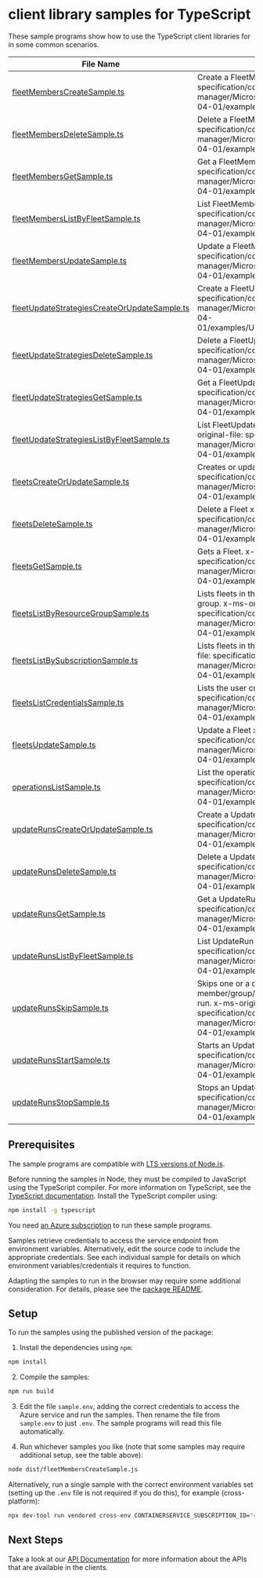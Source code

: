 # client library samples for TypeScript

These sample programs show how to use the TypeScript client libraries for in some common scenarios.

| **File Name**                                                                             | **Description**                                                                                                                                                                                                                           |
| ----------------------------------------------------------------------------------------- | ----------------------------------------------------------------------------------------------------------------------------------------------------------------------------------------------------------------------------------------- |
| [fleetMembersCreateSample.ts][fleetmemberscreatesample]                                   | Create a FleetMember x-ms-original-file: specification/containerservice/resource-manager/Microsoft.ContainerService/fleet/stable/2024-04-01/examples/FleetMembers_Create.json                                                             |
| [fleetMembersDeleteSample.ts][fleetmembersdeletesample]                                   | Delete a FleetMember x-ms-original-file: specification/containerservice/resource-manager/Microsoft.ContainerService/fleet/stable/2024-04-01/examples/FleetMembers_Delete.json                                                             |
| [fleetMembersGetSample.ts][fleetmembersgetsample]                                         | Get a FleetMember x-ms-original-file: specification/containerservice/resource-manager/Microsoft.ContainerService/fleet/stable/2024-04-01/examples/FleetMembers_Get.json                                                                   |
| [fleetMembersListByFleetSample.ts][fleetmemberslistbyfleetsample]                         | List FleetMember resources by Fleet x-ms-original-file: specification/containerservice/resource-manager/Microsoft.ContainerService/fleet/stable/2024-04-01/examples/FleetMembers_ListByFleet.json                                         |
| [fleetMembersUpdateSample.ts][fleetmembersupdatesample]                                   | Update a FleetMember x-ms-original-file: specification/containerservice/resource-manager/Microsoft.ContainerService/fleet/stable/2024-04-01/examples/FleetMembers_Update.json                                                             |
| [fleetUpdateStrategiesCreateOrUpdateSample.ts][fleetupdatestrategiescreateorupdatesample] | Create a FleetUpdateStrategy x-ms-original-file: specification/containerservice/resource-manager/Microsoft.ContainerService/fleet/stable/2024-04-01/examples/UpdateStrategies_CreateOrUpdate.json                                         |
| [fleetUpdateStrategiesDeleteSample.ts][fleetupdatestrategiesdeletesample]                 | Delete a FleetUpdateStrategy x-ms-original-file: specification/containerservice/resource-manager/Microsoft.ContainerService/fleet/stable/2024-04-01/examples/UpdateStrategies_Delete.json                                                 |
| [fleetUpdateStrategiesGetSample.ts][fleetupdatestrategiesgetsample]                       | Get a FleetUpdateStrategy x-ms-original-file: specification/containerservice/resource-manager/Microsoft.ContainerService/fleet/stable/2024-04-01/examples/UpdateStrategies_Get.json                                                       |
| [fleetUpdateStrategiesListByFleetSample.ts][fleetupdatestrategieslistbyfleetsample]       | List FleetUpdateStrategy resources by Fleet x-ms-original-file: specification/containerservice/resource-manager/Microsoft.ContainerService/fleet/stable/2024-04-01/examples/UpdateStrategies_ListByFleet.json                             |
| [fleetsCreateOrUpdateSample.ts][fleetscreateorupdatesample]                               | Creates or updates a Fleet. x-ms-original-file: specification/containerservice/resource-manager/Microsoft.ContainerService/fleet/stable/2024-04-01/examples/Fleets_CreateOrUpdate.json                                                    |
| [fleetsDeleteSample.ts][fleetsdeletesample]                                               | Delete a Fleet x-ms-original-file: specification/containerservice/resource-manager/Microsoft.ContainerService/fleet/stable/2024-04-01/examples/Fleets_Delete.json                                                                         |
| [fleetsGetSample.ts][fleetsgetsample]                                                     | Gets a Fleet. x-ms-original-file: specification/containerservice/resource-manager/Microsoft.ContainerService/fleet/stable/2024-04-01/examples/Fleets_Get.json                                                                             |
| [fleetsListByResourceGroupSample.ts][fleetslistbyresourcegroupsample]                     | Lists fleets in the specified subscription and resource group. x-ms-original-file: specification/containerservice/resource-manager/Microsoft.ContainerService/fleet/stable/2024-04-01/examples/Fleets_ListByResourceGroup.json            |
| [fleetsListBySubscriptionSample.ts][fleetslistbysubscriptionsample]                       | Lists fleets in the specified subscription. x-ms-original-file: specification/containerservice/resource-manager/Microsoft.ContainerService/fleet/stable/2024-04-01/examples/Fleets_ListBySub.json                                         |
| [fleetsListCredentialsSample.ts][fleetslistcredentialssample]                             | Lists the user credentials of a Fleet. x-ms-original-file: specification/containerservice/resource-manager/Microsoft.ContainerService/fleet/stable/2024-04-01/examples/Fleets_ListCredentialsResult.json                                  |
| [fleetsUpdateSample.ts][fleetsupdatesample]                                               | Update a Fleet x-ms-original-file: specification/containerservice/resource-manager/Microsoft.ContainerService/fleet/stable/2024-04-01/examples/Fleets_PatchTags.json                                                                      |
| [operationsListSample.ts][operationslistsample]                                           | List the operations for the provider x-ms-original-file: specification/containerservice/resource-manager/Microsoft.ContainerService/fleet/stable/2024-04-01/examples/Operations_List.json                                                 |
| [updateRunsCreateOrUpdateSample.ts][updaterunscreateorupdatesample]                       | Create a UpdateRun x-ms-original-file: specification/containerservice/resource-manager/Microsoft.ContainerService/fleet/stable/2024-04-01/examples/UpdateRuns_CreateOrUpdate.json                                                         |
| [updateRunsDeleteSample.ts][updaterunsdeletesample]                                       | Delete a UpdateRun x-ms-original-file: specification/containerservice/resource-manager/Microsoft.ContainerService/fleet/stable/2024-04-01/examples/UpdateRuns_Delete.json                                                                 |
| [updateRunsGetSample.ts][updaterunsgetsample]                                             | Get a UpdateRun x-ms-original-file: specification/containerservice/resource-manager/Microsoft.ContainerService/fleet/stable/2024-04-01/examples/UpdateRuns_Get.json                                                                       |
| [updateRunsListByFleetSample.ts][updaterunslistbyfleetsample]                             | List UpdateRun resources by Fleet x-ms-original-file: specification/containerservice/resource-manager/Microsoft.ContainerService/fleet/stable/2024-04-01/examples/UpdateRuns_ListByFleet.json                                             |
| [updateRunsSkipSample.ts][updaterunsskipsample]                                           | Skips one or a combination of member/group/stage/afterStageWait(s) of an update run. x-ms-original-file: specification/containerservice/resource-manager/Microsoft.ContainerService/fleet/stable/2024-04-01/examples/UpdateRuns_Skip.json |
| [updateRunsStartSample.ts][updaterunsstartsample]                                         | Starts an UpdateRun. x-ms-original-file: specification/containerservice/resource-manager/Microsoft.ContainerService/fleet/stable/2024-04-01/examples/UpdateRuns_Start.json                                                                |
| [updateRunsStopSample.ts][updaterunsstopsample]                                           | Stops an UpdateRun. x-ms-original-file: specification/containerservice/resource-manager/Microsoft.ContainerService/fleet/stable/2024-04-01/examples/UpdateRuns_Stop.json                                                                  |

## Prerequisites

The sample programs are compatible with [LTS versions of Node.js](https://github.com/nodejs/release#release-schedule).

Before running the samples in Node, they must be compiled to JavaScript using the TypeScript compiler. For more information on TypeScript, see the [TypeScript documentation][typescript]. Install the TypeScript compiler using:

```bash
npm install -g typescript
```

You need [an Azure subscription][freesub] to run these sample programs.

Samples retrieve credentials to access the service endpoint from environment variables. Alternatively, edit the source code to include the appropriate credentials. See each individual sample for details on which environment variables/credentials it requires to function.

Adapting the samples to run in the browser may require some additional consideration. For details, please see the [package README][package].

## Setup

To run the samples using the published version of the package:

1. Install the dependencies using `npm`:

```bash
npm install
```

2. Compile the samples:

```bash
npm run build
```

3. Edit the file `sample.env`, adding the correct credentials to access the Azure service and run the samples. Then rename the file from `sample.env` to just `.env`. The sample programs will read this file automatically.

4. Run whichever samples you like (note that some samples may require additional setup, see the table above):

```bash
node dist/fleetMembersCreateSample.js
```

Alternatively, run a single sample with the correct environment variables set (setting up the `.env` file is not required if you do this), for example (cross-platform):

```bash
npx dev-tool run vendored cross-env CONTAINERSERVICE_SUBSCRIPTION_ID="<containerservice subscription id>" CONTAINERSERVICE_RESOURCE_GROUP="<containerservice resource group>" node dist/fleetMembersCreateSample.js
```

## Next Steps

Take a look at our [API Documentation][apiref] for more information about the APIs that are available in the clients.

[fleetmemberscreatesample]: https://github.com/Azure/azure-sdk-for-js/blob/main/sdk/containerservice/arm-containerservicefleet/samples/v1/typescript/src/fleetMembersCreateSample.ts
[fleetmembersdeletesample]: https://github.com/Azure/azure-sdk-for-js/blob/main/sdk/containerservice/arm-containerservicefleet/samples/v1/typescript/src/fleetMembersDeleteSample.ts
[fleetmembersgetsample]: https://github.com/Azure/azure-sdk-for-js/blob/main/sdk/containerservice/arm-containerservicefleet/samples/v1/typescript/src/fleetMembersGetSample.ts
[fleetmemberslistbyfleetsample]: https://github.com/Azure/azure-sdk-for-js/blob/main/sdk/containerservice/arm-containerservicefleet/samples/v1/typescript/src/fleetMembersListByFleetSample.ts
[fleetmembersupdatesample]: https://github.com/Azure/azure-sdk-for-js/blob/main/sdk/containerservice/arm-containerservicefleet/samples/v1/typescript/src/fleetMembersUpdateSample.ts
[fleetupdatestrategiescreateorupdatesample]: https://github.com/Azure/azure-sdk-for-js/blob/main/sdk/containerservice/arm-containerservicefleet/samples/v1/typescript/src/fleetUpdateStrategiesCreateOrUpdateSample.ts
[fleetupdatestrategiesdeletesample]: https://github.com/Azure/azure-sdk-for-js/blob/main/sdk/containerservice/arm-containerservicefleet/samples/v1/typescript/src/fleetUpdateStrategiesDeleteSample.ts
[fleetupdatestrategiesgetsample]: https://github.com/Azure/azure-sdk-for-js/blob/main/sdk/containerservice/arm-containerservicefleet/samples/v1/typescript/src/fleetUpdateStrategiesGetSample.ts
[fleetupdatestrategieslistbyfleetsample]: https://github.com/Azure/azure-sdk-for-js/blob/main/sdk/containerservice/arm-containerservicefleet/samples/v1/typescript/src/fleetUpdateStrategiesListByFleetSample.ts
[fleetscreateorupdatesample]: https://github.com/Azure/azure-sdk-for-js/blob/main/sdk/containerservice/arm-containerservicefleet/samples/v1/typescript/src/fleetsCreateOrUpdateSample.ts
[fleetsdeletesample]: https://github.com/Azure/azure-sdk-for-js/blob/main/sdk/containerservice/arm-containerservicefleet/samples/v1/typescript/src/fleetsDeleteSample.ts
[fleetsgetsample]: https://github.com/Azure/azure-sdk-for-js/blob/main/sdk/containerservice/arm-containerservicefleet/samples/v1/typescript/src/fleetsGetSample.ts
[fleetslistbyresourcegroupsample]: https://github.com/Azure/azure-sdk-for-js/blob/main/sdk/containerservice/arm-containerservicefleet/samples/v1/typescript/src/fleetsListByResourceGroupSample.ts
[fleetslistbysubscriptionsample]: https://github.com/Azure/azure-sdk-for-js/blob/main/sdk/containerservice/arm-containerservicefleet/samples/v1/typescript/src/fleetsListBySubscriptionSample.ts
[fleetslistcredentialssample]: https://github.com/Azure/azure-sdk-for-js/blob/main/sdk/containerservice/arm-containerservicefleet/samples/v1/typescript/src/fleetsListCredentialsSample.ts
[fleetsupdatesample]: https://github.com/Azure/azure-sdk-for-js/blob/main/sdk/containerservice/arm-containerservicefleet/samples/v1/typescript/src/fleetsUpdateSample.ts
[operationslistsample]: https://github.com/Azure/azure-sdk-for-js/blob/main/sdk/containerservice/arm-containerservicefleet/samples/v1/typescript/src/operationsListSample.ts
[updaterunscreateorupdatesample]: https://github.com/Azure/azure-sdk-for-js/blob/main/sdk/containerservice/arm-containerservicefleet/samples/v1/typescript/src/updateRunsCreateOrUpdateSample.ts
[updaterunsdeletesample]: https://github.com/Azure/azure-sdk-for-js/blob/main/sdk/containerservice/arm-containerservicefleet/samples/v1/typescript/src/updateRunsDeleteSample.ts
[updaterunsgetsample]: https://github.com/Azure/azure-sdk-for-js/blob/main/sdk/containerservice/arm-containerservicefleet/samples/v1/typescript/src/updateRunsGetSample.ts
[updaterunslistbyfleetsample]: https://github.com/Azure/azure-sdk-for-js/blob/main/sdk/containerservice/arm-containerservicefleet/samples/v1/typescript/src/updateRunsListByFleetSample.ts
[updaterunsskipsample]: https://github.com/Azure/azure-sdk-for-js/blob/main/sdk/containerservice/arm-containerservicefleet/samples/v1/typescript/src/updateRunsSkipSample.ts
[updaterunsstartsample]: https://github.com/Azure/azure-sdk-for-js/blob/main/sdk/containerservice/arm-containerservicefleet/samples/v1/typescript/src/updateRunsStartSample.ts
[updaterunsstopsample]: https://github.com/Azure/azure-sdk-for-js/blob/main/sdk/containerservice/arm-containerservicefleet/samples/v1/typescript/src/updateRunsStopSample.ts
[apiref]: https://learn.microsoft.com/javascript/api/@azure/arm-containerservicefleet?view=azure-node-preview
[freesub]: https://azure.microsoft.com/free/
[package]: https://github.com/Azure/azure-sdk-for-js/tree/main/sdk/containerservice/arm-containerservicefleet/README.md
[typescript]: https://www.typescriptlang.org/docs/home.html
